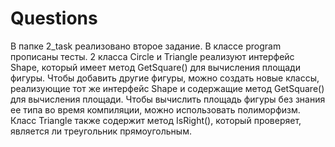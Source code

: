 # Questions
В папке 2_task реализовано второе задание. В классе program прописаны тесты. 2 класса Circle и Triangle реализуют интерфейс Shape, который имеет метод GetSquare() для вычисления площади фигуры. 
Чтобы добавить другие фигуры, можно создать новые классы, реализующие тот же интерфейс Shape и содержащие метод GetSquare() для вычисления площади. 
Чтобы вычислить площадь фигуры без знания ее типа во время компиляции, можно использовать полиморфизм.
Класс Triangle также содержит метод IsRight(), который проверяет, является ли треугольник прямоугольным.
</br></br>
